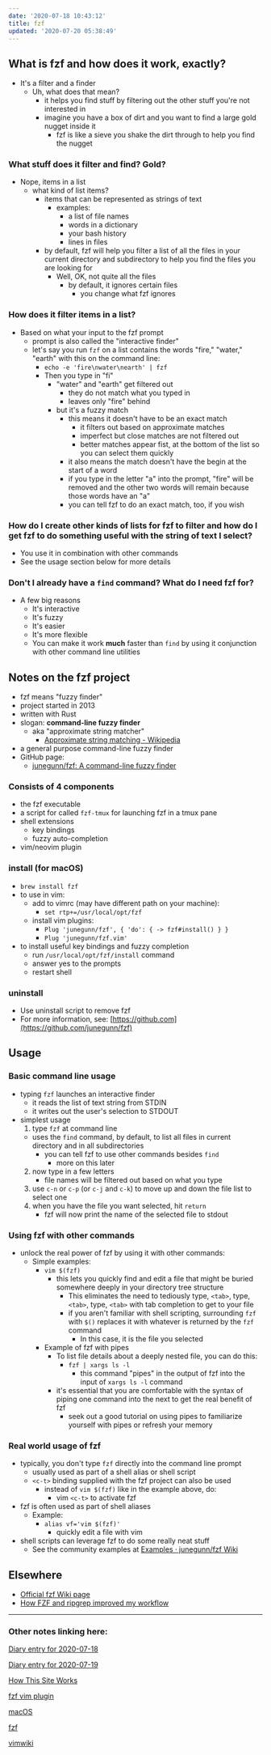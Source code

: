 ```yaml
---
date: '2020-07-18 10:43:12'
title: fzf
updated: '2020-07-20 05:38:49'
---
```

## What is fzf and how does it work, exactly?
* It's a filter and a finder
  * Uh, what does that mean?
    * it helps you find stuff by filtering out the other stuff you're not interested in
    * imagine you have a box of dirt and you want to find a large gold nugget inside it
      * fzf is like a sieve you shake the dirt through to help you find the nugget

### What stuff does it filter and find? Gold?
  * Nope, items in a list
    * what kind of list items?
      * items that can be represented as strings of text
        * examples:
          * a list of file names
          * words in a dictionary
          * your bash history
          * lines in files
      * by default, fzf will help you filter a list of all the files in your current directory
        and subdirectory to help you find the files you are looking for
        * Well, OK, not quite all the files
          * by default, it ignores certain files
            * you change what fzf ignores

### How does it filter items in a list?
  * Based on what your input to the fzf prompt
    * prompt is also called the "interactive finder"
    * let's say you run `fzf` on a list contains the words "fire," "water,"
      "earth" with this on the command line:
        * `echo -e 'fire\nwater\nearth' | fzf`
      * Then you type in "fi"
        * "water" and "earth" get filtered out
          * they do not match what you typed in
          * leaves only "fire" behind
        * but it's a fuzzy match
          * this means it doesn't have to be an exact match
            * it filters out based on approximate matches
            * imperfect but close matches are not filtered out
            * better matches appear fist, at the bottom of the list so you can
              select them quickly
          * it also means the match doesn't have the begin at the start of a
            word
          * if you type in the letter "a" into the prompt, "fire" will be
            removed and the other two words will remain because those words
            have an "a"
          * you can tell fzf to do an exact match, too, if you wish

### How do I create other kinds of lists for fzf to filter and how do I get fzf to do something useful with the string of text I select?
  * You use it in combination with other commands
  * See the usage section below for more details

### Don't I already have a `find` command? What do I need fzf for?
  * A few big reasons
    * It's interactive
    * It's fuzzy
    * It's easier
    * It's more flexible
    * You can make it work **much** faster than `find` by using it conjunction
      with other command line utilities

## Notes on the fzf project
* fzf means "fuzzy finder"
* project started in 2013
* written with Rust
* slogan: **command-line fuzzy finder**
  * aka "approximate string matcher"
    * [Approximate string matching - Wikipedia](https://en.wikipedia.org/wiki/Approximate_string_matching)
* a general purpose command-line fuzzy finder
* GitHub page:
  * [junegunn/fzf: A command-line fuzzy finder](https://github.com/junegunn/fzf)

### Consists of 4 components
* the fzf executable
* a script for called `fzf-tmux` for launching fzf in a tmux pane
* shell extensions
  * key bindings
  * fuzzy auto-completion
* vim/neovim plugin

### install (for macOS)
  * `brew install fzf`
  * to use in vim:
    * add to vimrc (may have different path on your machine):
      * `set rtp+=/usr/local/opt/fzf`
    * install vim plugins:
      * `Plug 'junegunn/fzf', { 'do': { -> fzf#install() } }`
      * `Plug 'junegunn/fzf.vim'`
  * to install useful key bindings and fuzzy completion
    * run `/usr/local/opt/fzf/install` command
    * answer yes to the prompts
    * restart shell

### uninstall
  * Use uninstall script to remove fzf
  * For more information, see: [https://github.com](https://github.com/junegunn/fzf)

## Usage
### Basic command line usage
* typing `fzf` launches an interactive finder
  * it reads the list of text string from STDIN
  * it writes out the user's selection to STDOUT
* simplest usage
  1. type `fzf` at command line
    * uses the `find` command, by default, to list all files in current directory
      and in all subdirectories
      * you can tell fzf to use other commands besides `find`
        * more on this later
  2. now type in a few letters
     * file names will be filtered out based on what you type
  3. use `c-n` or `c-p` (or `c-j` and `c-k`) to move up and down the file list to select one
  4. when you have the file you want selected, hit `return`
     * fzf will now print the name of the selected file to stdout

### Using fzf with other commands
* unlock the real power of fzf by using it with other commands:
  * Simple examples:
    * `vim $(fzf)`
      * this lets you quickly find and edit a file that might be buried somewhere deeply
        in your directory tree structure
        * This eliminates the need to tediously type, `<tab>`, type, `<tab>`,
          type, `<tab>` with tab completion to get to your file
        * if you aren't familiar with shell scripting, surrounding `fzf` with
          `$()` replaces it with whatever is returned by the `fzf` command
          * In this case, it is the file you selected
    * Example of fzf with pipes
      * To list file details about a deeply nested file, you can do this:
        * `fzf | xargs ls -l`
          * this command "pipes" in the output of fzf into the input of `xargs ls -l`
            command
      * it's essential that you are comfortable with the syntax of piping one
        command into the next to get the real benefit of fzf
        * seek out a good tutorial on using pipes to familiarize yourself with
          pipes or refresh your memory

### Real world usage of fzf
* typically, you don't type `fzf` directly into the command line prompt
  * usually used as part of a shell alias or shell script
  * `<c-t>` binding supplied with the fzf project can also be used
    * instead of `vim $(fzf)` like in the example above, do:
      * vim `<c-t>` to activate fzf
* fzf is often used as part of shell aliases
  * Example:
    * `alias vf='vim $(fzf)'`
      * quickly edit a file with vim
* shell scripts can leverage fzf to do some really neat stuff
  * See the community examples at [Examples · junegunn/fzf Wiki](https://github.com/junegunn/fzf/wiki/Examples)

## Elsewhere
* [Official fzf Wiki page](https://github.com/junegunn/fzf/wiki)
* [How FZF and ripgrep improved my workflow](https://sidneyliebrand.io/blog/how-fzf-and-ripgrep-improved-my-workflow)

---
### Other notes linking here:

[Diary entry for 2020-07-18](/2020-07-18)

[Diary entry for 2020-07-19](/2020-07-19)

[How This Site Works](/How-this-site-is-built)

[fzf vim plugin](/fzf-vim-plugin)

[macOS](/MacOS)

[fzf](/fzf)

[vimwiki](/vimwiki)